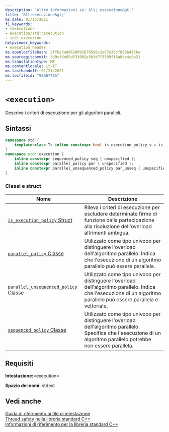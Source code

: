 ```yaml
---
description: 'Altre informazioni su: &lt; esecuzione&gt;'
title: '&lt;esecuzione&gt;'
ms.date: 01/15/2021
f1_keywords:
- <execution>
- execution/std::execution
- std::execution
helpviewer_keywords:
- execution header
ms.openlocfilehash: 2ffba3ad8620092676588c2a67e36cf8956413ba
ms.sourcegitcommit: 3d9cfde85df33002e3b3d7f3509ff6a8dc4c0a21
ms.translationtype: MT
ms.contentlocale: it-IT
ms.lasthandoff: 01/21/2021
ms.locfileid: "98667485"
---
```

# `<execution>`

Descrive i criteri di esecuzione per gli algoritmi paralleli.

## <a name="syntax"></a>Sintassi

```cpp
namespace std {
    template<class T> inline constexpr bool is_execution_policy_v = is_execution_policy<T>::value;
}
namespace std::execution {
    inline constexpr sequenced_policy seq { unspecified };
    inline constexpr parallel_policy par { unspecified };
    inline constexpr parallel_unsequenced_policy par_unseq { unspecified };
}
```

### <a name="classes-and-structs"></a>Classi e struct

|Nome|Descrizione|
|-|-|
|[`is_execution_policy` Struct](is-execution-policy-struct.md)|Rileva i criteri di esecuzione per escludere determinate firme di funzione dalla partecipazione alla risoluzione dell'overload altrimenti ambigua.|
|[`parallel_policy` Classe](parallel-policy-class.md)|Utilizzato come tipo univoco per distinguere l'overload dell'algoritmo parallelo. Indica che l'esecuzione di un algoritmo parallelo può essere parallela.|
|[`parallel_unsequenced_policy` Classe](parallel-unsequenced-policy-class.md)|Utilizzato come tipo univoco per distinguere l'overload dell'algoritmo parallelo. Indica che l'esecuzione di un algoritmo parallelo può essere parallela e vettoriale.|
|[`sequenced_policy` Classe](sequenced-policy-class.md)|Utilizzato come tipo univoco per distinguere l'overload dell'algoritmo parallelo. Specifica che l'esecuzione di un algoritmo parallelo potrebbe non essere parallela.|

## <a name="requirements"></a>Requisiti

**Intestazione:**\<execution>

**Spazio dei nomi:** stdext

## <a name="see-also"></a>Vedi anche

[Guida di riferimento ai file di intestazione](cpp-standard-library-header-files.md)\
[Thread safety nella libreria standard C++](thread-safety-in-the-cpp-standard-library.md)\
[Informazioni di riferimento per la libreria standard C++](cpp-standard-library-reference.md)
